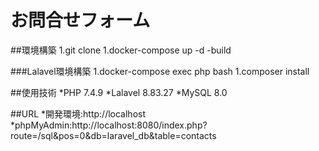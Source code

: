 # お問合せフォーム

##環境構築
1.git clone 
1.docker-compose up -d -build

###Lalavel環境構築
1.docker-compose exec php bash
1.composer install

##使用技術
*PHP 7.4.9
*Lalavel 8.83.27
*MySQL 8.0

##URL
*開発環境:http://localhost
*phpMyAdmin:http://localhost:8080/index.php?route=/sql&pos=0&db=laravel_db&table=contacts

